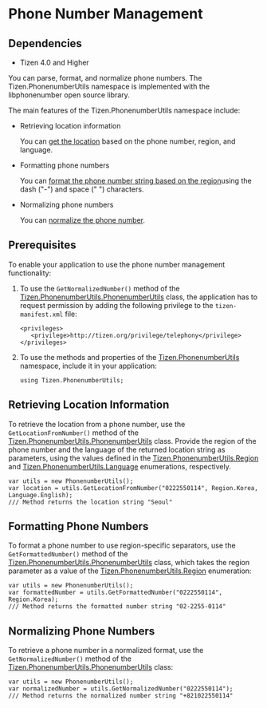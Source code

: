 # Phone Number Management
## Dependencies
-   Tizen 4.0 and Higher

You can parse, format, and normalize phone numbers. The Tizen.PhonenumberUtils namespace is implemented with the libphonenumber open source library.

The main features of the Tizen.PhonenumberUtils namespace include:

-   Retrieving location information

    You can [get the location](#getting) based on the phone number, region, and language.

-   Formatting phone numbers

    You can [format the phone number string based on the region](#formatting)using the dash ("-") and space (" ") characters.

-   Normalizing phone numbers

    You can [normalize the phone number](#normalizing).

## Prerequisites

To enable your application to use the phone number management functionality:

1.  To use the `GetNormalizedNumber()` method of the [Tizen.PhonenumberUtils.PhonenumberUtils](https://developer.tizen.org/dev-guide/csapi/api/Tizen.PhonenumberUtils.PhonenumberUtils.html) class, the application has to request permission by adding the following privilege to the `tizen-manifest.xml` file:

    ``` 
    <privileges>
       <privilege>http://tizen.org/privilege/telephony</privilege>
    </privileges>
    ```

2.  To use the methods and properties of the [Tizen.PhonenumberUtils](https://developer.tizen.org/dev-guide/csapi/api/Tizen.PhonenumberUtils.html) namespace, include it in your application:

    ``` 
    using Tizen.PhonenumberUtils;
    ```

<a name="getting"></a>
## Retrieving Location Information 

To retrieve the location from a phone number, use the `GetLocationFromNumber()` method of the [Tizen.PhonenumberUtils.PhonenumberUtils](https://developer.tizen.org/dev-guide/csapi/api/Tizen.PhonenumberUtils.PhonenumberUtils.html) class. Provide the region of the phone number and the language of the returned location string as parameters, using the values defined in the [Tizen.PhonenumberUtils.Region](https://developer.tizen.org/dev-guide/csapi/api/Tizen.PhonenumberUtils.Region.html) and [Tizen.PhonenumberUtils.Language](https://developer.tizen.org/dev-guide/csapi/api/Tizen.PhonenumberUtils.Language.html) enumerations, respectively.

``` 
var utils = new PhonenumberUtils();
var location = utils.GetLocationFromNumber("0222550114", Region.Korea, Language.English);
/// Method returns the location string "Seoul"
```

<a name="formatting"></a>
## Formatting Phone Numbers 

To format a phone number to use region-specific separators, use the `GetFormattedNumber()` method of the [Tizen.PhonenumberUtils.PhonenumberUtils](https://developer.tizen.org/dev-guide/csapi/api/Tizen.PhonenumberUtils.PhonenumberUtils.html) class, which takes the region parameter as a value of the [Tizen.PhonenumberUtils.Region](https://developer.tizen.org/dev-guide/csapi/api/Tizen.PhonenumberUtils.Region.html) enumeration:

``` 
var utils = new PhonenumberUtils();
var formattedNumber = utils.GetFormattedNumber("0222550114", Region.Korea);
/// Method returns the formatted number string "02-2255-0114"
```

<a name="normalizing"></a>
## Normalizing Phone Numbers

To retrieve a phone number in a normalized format, use the `GetNormalizedNumber()` method of the [Tizen.PhonenumberUtils.PhonenumberUtils](https://developer.tizen.org/dev-guide/csapi/api/Tizen.PhonenumberUtils.PhonenumberUtils.html) class:

``` 
var utils = new PhonenumberUtils();
var normalizedNumber = utils.GetNormalizedNumber("0222550114");
/// Method returns the normalized number string "+821022550114"
```


